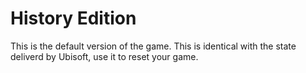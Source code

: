 # History Edition

This is the default version of the game. This is identical with the state deliverd by Ubisoft, use it to reset your game.